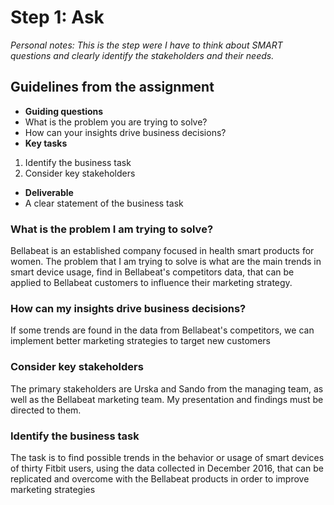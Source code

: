 # Step 1: Ask

_Personal notes: This is the step were I have to think about SMART questions and clearly identify the stakeholders and their needs._

<!--
Asking SMART and effective questions
Structuring how you think
Summarizing data
Putting things into context
Managing team and stakeholder expectations
Problem-solving and conflict-resolution
-->
## Guidelines from the assignment

 * __Guiding questions__
  * What is the problem you are trying to solve?
  * How can your insights drive business decisions?
 * __Key tasks__
  1. Identify the business task
  2. Consider key stakeholders
 * __Deliverable__
  * A clear statement of the business task

### What is the problem I am trying to solve?

Bellabeat is an established company focused in health smart products for women. The problem that I am trying to solve is what are the main trends in smart device usage, find in Bellabeat's competitors data, that can be applied to Bellabeat customers to influence their marketing strategy.

### How can my insights drive business decisions?

If some trends are found in the data from Bellabeat's competitors, we can implement better marketing strategies to target new customers

### Consider key stakeholders

The primary stakeholders are Urska and Sando from the managing team, as well as the Bellabeat marketing team. My presentation and findings must be directed to them.

### Identify the business task

The task is to find possible trends in the behavior or usage of smart devices of thirty Fitbit users, using the data collected in December 2016, that can be replicated and overcome with the Bellabeat products in order to improve marketing strategies
